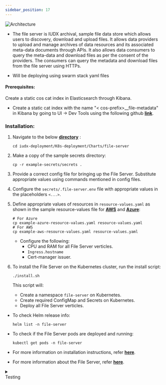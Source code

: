 ```yaml
---
sidebar_position: 17
---
```

<div style={{textAlign: 'center'}}>

![Architecture](https://s3-ap-south-1-docs-resources.s3.ap-south-1.amazonaws.com/IUDX-resources/file_server.png)<br/>

</div>

+ The file server is IUDX archival, sample file data store which allows users to discovery, download and upload files. It allows data providers to upload and manage archives of data resources and its associated meta-data documents through APIs. It also allows data consumers to query the meta-data and download files as per the consent of the providers. The consumers can query the metadata and download files from the file server using HTTPs.


+ Will be deploying using swarm stack yaml files


#### Prerequisites:

Create a static cos cat index in Elasticsearch through Kibana.
- Create a static cat index with the name "< cos-prefix>__file-metadata" in Kibana by going to UI -> Dev Tools using the following github **[link](https://github.com/karthickp432001/iudx-developer-docs/blob/main/mapping/file-server-code.json)**.

### Installation:

1. Navigate to the below **[directory](https://github.com/datakaveri/iudx-deployment/tree/5.0.0/K8s-deployment/Charts/file-server)** :
    ```
    cd iudx-deployment/K8s-deployment/Charts/file-server
    ```

2. Make a copy of the sample secrets directory:
    ```
    cp -r example-secrets/secrets .
    ```

3. Provide a correct config file for bringing up the File Server. Substitute appropriate values using commands mentioned in config files.

4. Configure the `secrets/.file-server.env` file with appropriate values in the placeholders `<...>`.

5. Define appropriate values of resources in `resource-values.yaml` as shown in the sample resource-values file for **[AWS](https://github.com/datakaveri/iudx-deployment/blob/5.0.0/K8s-deployment/Charts/rs-proxy/example-aws-resource-values.yaml)** and **[Azure](https://github.com/datakaveri/iudx-deployment/blob/5.0.0/K8s-deployment/Charts/rs-proxy/example-azure-resource-values.yaml)**:

    ```
    # For Azure
    cp example-azure-resource-values.yaml resource-values.yaml
    # For AWS
    cp example-aws-resource-values.yaml resource-values.yaml
    ```

    - Configure the following:
      - CPU and RAM for all File Server verticles.
      - `Ingress.hostname` 
      - Cert-manager issuer.

6. To install the File Server on the Kubernetes cluster, run the install script:
    ```
    ./install.sh
    ```

    This script will:
    - Create a namespace `file-server` on Kubernetes.
    - Create required ConfigMap and Secrets on Kubernetes.
    - Deploy all File Server verticles.

- To check Helm release info:
    ```
    helm list -n file-server
    ```

- To check if the File Server pods are deployed and running:
    ```
    kubectl get pods -n file-server
    ```

- For more information on installation instructions, refer **[here](https://github.com/datakaveri/iudx-deployment/tree/5.0.0/K8s-deployment/Charts/rs-proxy#introduction)**.
- For more information about the File Server, refer **[here](https://github.com/datakaveri/iudx-rs-proxy/tree/5.0.0#iudx-resource-proxy-server)**.

<details>
<summary><div class="style">Testing</div></summary>

- File Server API documentation can be accessed from `https://<file-server-domain>/apis`.
- Check the logs of all pods in `file-server` namespace; there should not be any error log. If any errors are present, address them as specified/indicated by the log:
    ```
    kubectl logs -f -n fs <fs-server-pod-name>
    ```
    
</details>
